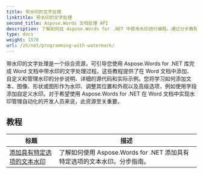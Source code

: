 ```yaml
---
title: 带水印的文字处理
linktitle: 带水印的文字处理
second_title: Aspose.Words 文档处理 API
description: 了解如何在 Aspose.Words for .NET 中使用水印进行编程。通过分步教程和示例 C# 代码，了解如何添加文本或图像水印、自定义其外观、将其放置在页面上等。
type: docs
weight: 1570
url: /zh/net/programming-with-watermark/
---
```

带水印的文字处理是一个综合资源，可引导您使用 Aspose.Words for .NET 库完成 Word 文档中带水印的文字处理过程。这些教程提供了在 Word 文档中添加、自定义和管理水印的分步说明、详细的源代码和实际示例。您将学习如何添加文本、图像、形状或图形作为水印、调整其位置和外观以及高级选项，例如使用字段添加自定义水印。对于希望使用 Aspose.Words for .NET 在 Word 文档中实现水印管理自动化的开发人员来说，此资源至关重要。

 ## 教程
| 标题 | 描述 |
| --- | --- |
| [添加具有特定选项的文本水印](./add-text-watermark-with-specific-options/) | 了解如何使用 Aspose.Words for .NET 添加具有特定选项的文本水印。分步指南。 |
